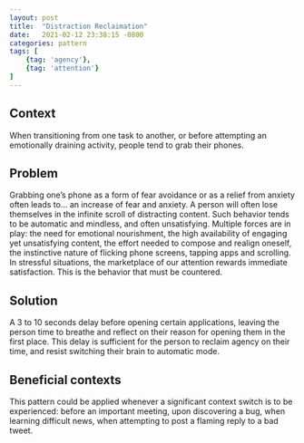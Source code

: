 ```yaml
---
layout: post
title:  "Distraction Reclaimation"
date:   2021-02-12 23:38:15 -0800
categories: pattern
tags: [
    {tag: 'agency'},
    {tag: 'attention'}
]
---
```

## Context
When transitioning from one task to another, or before attempting an emotionally draining activity, people tend to grab their phones.
## Problem
Grabbing one’s phone as a form of fear avoidance or as a relief from anxiety often leads to… an increase of fear and anxiety. A person will often lose themselves in the infinite scroll of distracting content. Such behavior tends to be automatic and mindless, and often unsatisfying.
Multiple forces are in play: the need for emotional nourishment, the high availability of engaging yet unsatisfying content, the effort needed to compose and realign oneself, the instinctive nature of flicking phone screens, tapping apps and scrolling. In stressful situations, the marketplace of our attention rewards immediate satisfaction. This is the behavior that must be countered.
## Solution
A 3 to 10 seconds delay before opening certain applications, leaving the person time to breathe and reflect on their reason for opening them in the first place. This delay is sufficient for the person to reclaim agency on their time, and resist switching their brain to automatic mode.
## Beneficial contexts 
This pattern could be applied whenever a significant context switch is to be experienced: before an important meeting, upon discovering a bug, when learning difficult news, when attempting to post a flaming reply to a bad tweet.
